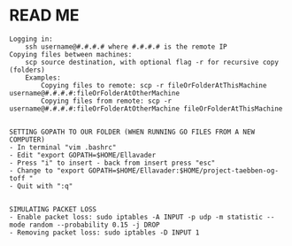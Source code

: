 READ ME
==========================================
    

    Logging in:
        ssh username@#.#.#.# where #.#.#.# is the remote IP
    Copying files between machines:
        scp source destination, with optional flag -r for recursive copy (folders)
        Examples:
            Copying files to remote: scp -r fileOrFolderAtThisMachine username@#.#.#.#:fileOrFolderAtOtherMachine
            Copying files from remote: scp -r username@#.#.#.#:fileOrFolderAtOtherMachine fileOrFolderAtThisMachine

    
    SETTING GOPATH TO OUR FOLDER (WHEN RUNNING GO FILES FROM A NEW COMPUTER)
    - In terminal "vim .bashrc"
    - Edit "export GOPATH=$HOME/Ellavader
    - Press "i" to insert - back from insert press "esc"
    - Change to "export GOPATH=$HOME/Ellavader:$HOME/project-taebben-og-toff "
    - Quit with ":q"
    
    
    SIMULATING PACKET LOSS
    - Enable packet loss: sudo iptables -A INPUT -p udp -m statistic --mode random --probability 0.15 -j DROP
    - Removing packet loss: sudo iptables -D INPUT 1
